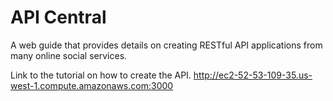 # API Central
A web guide that provides details on creating RESTful API applications from many online social services. 

Link to the tutorial on how to create the API. http://ec2-52-53-109-35.us-west-1.compute.amazonaws.com:3000
